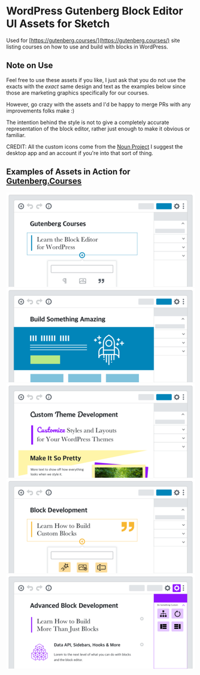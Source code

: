# WordPress Gutenberg Block Editor UI Assets for Sketch

Used for [https://gutenberg.courses/](https://gutenberg.courses/) site listing courses on how to use and build with blocks in WordPress.


## Note on Use

Feel free to use these assets if you like, I just ask that you do not use the exacts with the *exact* same design and text as the examples below since those are marketing graphics specifically for our courses.

However, go crazy with the assets and I'd be happy to merge PRs with any improvements folks make :)

The intention behind the style is not to give a completely accurate representation of the block editor, rather just enough to make it obvious or familiar.

CREDIT: All the custom icons come from the [Noun Project](https://thenounproject.com/apps/) I suggest the desktop app and an account if you're into that sort of thing.

## Examples of Assets in Action for [Gutenberg.Courses](https://gutenberg.courses/)

![Learn the Gutenberg Editor](https://github.com/zgordon/gutenberg-courses/raw/master/Gutenberg%20Courses.png)
![Gutenberg for Freelancers](https://github.com/zgordon/gutenberg-courses/raw/master/Course%20-%20Gutenberg%20for%20Freelancers.png)
![Theming for Gutenberg](https://github.com/zgordon/gutenberg-courses/raw/master/Course%20-%20Theme%20Development.png)
![Block Development](https://github.com/zgordon/gutenberg-courses/raw/master/Course%20-%20Block%20Development.png)
![Advanced Block Development](https://github.com/zgordon/gutenberg-courses/raw/master/Course%20-%20Advanced%20Block%20Development.png)
